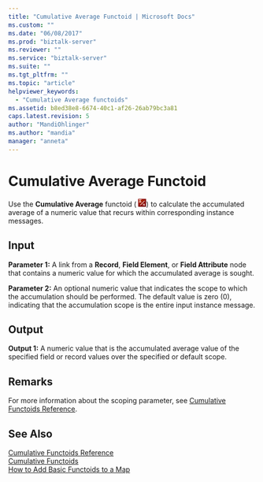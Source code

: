 ```yaml
---
title: "Cumulative Average Functoid | Microsoft Docs"
ms.custom: ""
ms.date: "06/08/2017"
ms.prod: "biztalk-server"
ms.reviewer: ""
ms.service: "biztalk-server"
ms.suite: ""
ms.tgt_pltfrm: ""
ms.topic: "article"
helpviewer_keywords: 
  - "Cumulative Average functoids"
ms.assetid: b8ed38e8-6674-40c1-af26-26ab79bc3a81
caps.latest.revision: 5
author: "MandiOhlinger"
ms.author: "mandia"
manager: "anneta"
---
```

# Cumulative Average Functoid
Use the **Cumulative Average** functoid ( ![](../core/media/cumulativeavg.gif "cumulativeavg")) to calculate the accumulated average of a numeric value that recurs within corresponding instance messages.  
  
## Input  
 **Parameter 1:** A link from a **Record**, **Field Element**, or **Field Attribute** node that contains a numeric value for which the accumulated average is sought.  
  
 **Parameter 2:** An optional numeric value that indicates the scope to which the accumulation should be performed. The default value is zero (0), indicating that the accumulation scope is the entire input instance message.  
  
## Output  
 **Output 1:** A numeric value that is the accumulated average value of the specified field or record values over the specified or default scope.  
  
## Remarks  
 For more information about the scoping parameter, see [Cumulative Functoids Reference](../core/cumulative-functoids-reference.md).  
  
## See Also  
 [Cumulative Functoids Reference](../core/cumulative-functoids-reference.md)   
 [Cumulative Functoids](../core/cumulative-functoids.md)   
 [How to Add Basic Functoids to a Map](../core/how-to-add-basic-functoids-to-a-map.md)